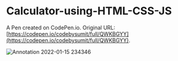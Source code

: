 # Calculator-using-HTML-CSS-JS

A Pen created on CodePen.io. Original URL: [https://codepen.io/codebysumit/full/QWKBGYY](https://codepen.io/codebysumit/full/QWKBGYY).

![Annotation 2022-01-15 234346](https://user-images.githubusercontent.com/87431704/149633517-7f0e27fb-c33c-4302-9668-6002d5546f27.jpg)
